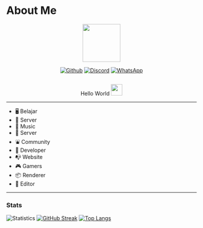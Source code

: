 # About Me
<body>
    <link href='https://fonts.googleapis.com/css?family=Josefin Sans' rel='stylesheet'>

<div id="header" align="center">
  <img src="https://media.giphy.com/media/M9gbBd9nbDrOTu1Mqx/giphy.gif" width="100"/>
</div>

<span style="font-family:'Josefin Sans';"><p align="center">
<a href="https://github.com/syalomclubby"><img src="https://img.shields.io/badge/GitHub-100000?style=for-the-badge&logo=github&logoColor=white" alt="Github"></a>
<a href="https://discord.com/invite/v58xB2unpE"><img src="https://img.shields.io/badge/Discord-7289D9?style=for-the-badge&logo=discord&logoColor=white" alt="Discord"></a>
<a href="https://wa.me/+6283151431158"><img src="https://img.shields.io/badge/Whatsapp-20C65A?style=for-the-badge&logo=whatsapp&logoColor=white" alt="WhatsApp"></a>
</p></span>

<p align="center">
<img src="https://komarev.com/ghpvc/?username=syalomclubby&style=flat-square&color=blue" alt=""/>
</p>
<p align="center">
  Hello World
  <img src="https://media.giphy.com/media/hvRJCLFzcasrR4ia7z/giphy.gif" width="30px"/>
</p>

-----------
- 🖥 Belajar
- 🔌 Server
- 🎹 Music
- 🔧 Server
- ⛲ Community
- 📓 Developer
- 📭 Website
- 🎮 Gamers
- 📦 Renderer
- 🎥 Editor
-----------

</body>

### Stats
![Statistics](https://github-readme-stats.vercel.app//api?username=syalomclubby&show_icons=true&count_private=true&hide_title=true&bg_color=100,0e1e45,000000&title_color=6c8fd9&text_color=68f5fc)
[![GitHub Streak](http://github-readme-streak-stats.herokuapp.com?user=syalomclubby&theme=dark&background=0e1e45)](https://git.io/streak-stats)
[![Top Langs](https://github-readme-stats.vercel.app/api/top-langs/?username=syalomclubby&layout=compact&theme=vision-friendly-dark)](https://github.com/anuraghazra/github-readme-stats)
